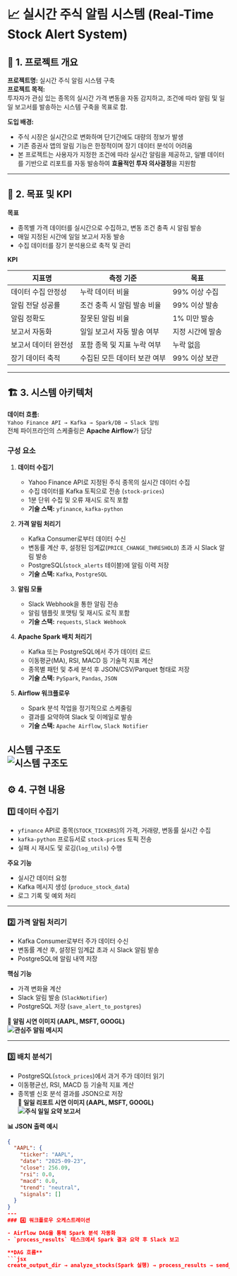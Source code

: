 # 📈 실시간 주식 알림 시스템 (Real-Time Stock Alert System)

## 🧩 1. 프로젝트 개요

**프로젝트명:** 실시간 주식 알림 시스템 구축  
**프로젝트 목적:**  
투자자가 관심 있는 종목의 실시간 가격 변동을 자동 감지하고, 조건에 따라 알림 및 일일 보고서를 발송하는 시스템 구축을 목표로 함.

**도입 배경:**
- 주식 시장은 실시간으로 변화하며 단기간에도 대량의 정보가 발생
- 기존 증권사 앱의 알림 기능은 한정적이며 장기 데이터 분석이 어려움
- 본 프로젝트는 사용자가 지정한 조건에 따라 실시간 알림을 제공하고, 일별 데이터를 기반으로 리포트를 자동 발송하여 **효율적인 투자 의사결정**을 지원함

---

## 🎯 2. 목표 및 KPI

**목표**
- 종목별 가격 데이터를 실시간으로 수집하고, 변동 조건 충족 시 알림 발송
- 매일 지정된 시간에 일일 보고서 자동 발송
- 수집 데이터를 장기 분석용으로 축적 및 관리

**KPI**

| 지표명 | 측정 기준 | 목표 |
| --- | --- | --- |
| 데이터 수집 안정성 | 누락 데이터 비율 | 99% 이상 수집 |
| 알림 전달 성공률 | 조건 충족 시 알림 발송 비율 | 99% 이상 발송 |
| 알림 정확도 | 잘못된 알림 비율 | 1% 미만 발송 |
| 보고서 자동화 | 일일 보고서 자동 발송 여부 | 지정 시간에 발송 |
| 보고서 데이터 완전성 | 포함 종목 및 지표 누락 여부 | 누락 없음 |
| 장기 데이터 축적 | 수집된 모든 데이터 보관 여부 | 99% 이상 보관 |

---

## 🏗️ 3. 시스템 아키텍처

**데이터 흐름:**  
`Yahoo Finance API → Kafka → Spark/DB → Slack 알림`  
전체 파이프라인의 스케줄링은 **Apache Airflow**가 담당

### 구성 요소

1. **데이터 수집기**
   - Yahoo Finance API로 지정된 주식 종목의 실시간 데이터 수집  
   - 수집 데이터를 Kafka 토픽으로 전송 (`stock-prices`)  
   - 1분 단위 수집 및 오류 재시도 로직 포함  
   - **기술 스택:** `yfinance`, `kafka-python`

2. **가격 알림 처리기**
   - Kafka Consumer로부터 데이터 수신  
   - 변동률 계산 후, 설정된 임계값(`PRICE_CHANGE_THRESHOLD`) 초과 시 Slack 알림 발송  
   - PostgreSQL(`stock_alerts` 테이블)에 알림 이력 저장  
   - **기술 스택:** `Kafka`, `PostgreSQL`

3. **알림 모듈**
   - Slack Webhook을 통한 알림 전송  
   - 알림 템플릿 포맷팅 및 재시도 로직 포함  
   - **기술 스택:** `requests`, `Slack Webhook`

4. **Apache Spark 배치 처리기**
   - Kafka 또는 PostgreSQL에서 주가 데이터 로드  
   - 이동평균(MA), RSI, MACD 등 기술적 지표 계산  
   - 종목별 패턴 및 추세 분석 후 JSON/CSV/Parquet 형태로 저장  
   - **기술 스택:** `PySpark`, `Pandas`, `JSON`

5. **Airflow 워크플로우**
   - Spark 분석 작업을 정기적으로 스케줄링  
   - 결과를 요약하여 Slack 및 이메일로 발송  
   - **기술 스택:** `Apache Airflow`, `Slack Notifier`

**시스템 구조도**  
![시스템 구조도](images/stock-alert-pipeline.png)
---

## ⚙️ 4. 구현 내용

### 1️⃣ 데이터 수집기
- `yfinance` API로 종목(`STOCK_TICKERS`)의 가격, 거래량, 변동률 실시간 수집  
- `kafka-python` 프로듀서로 `stock-prices` 토픽 전송  
- 실패 시 재시도 및 로깅(`log_utils`) 수행  

**주요 기능**
- 실시간 데이터 요청
- Kafka 메시지 생성 (`produce_stock_data`)
- 로그 기록 및 예외 처리

---

### 2️⃣ 가격 알림 처리기
- Kafka Consumer로부터 주가 데이터 수신  
- 변동률 계산 후, 설정된 임계값 초과 시 Slack 알림 발송  
- PostgreSQL에 알림 내역 저장  

**핵심 기능**
- 가격 변화율 계산  
- Slack 알림 발송 (`SlackNotifier`)  
- PostgreSQL 저장 (`save_alert_to_postgres`)  

**📸 알림 시연 이미지 (AAPL, MSFT, GOOGL)**  
**![관심주 알림 메시지](images/stock_watchlist_price_alert.png)**

---

### 3️⃣ 배치 분석기
- PostgreSQL(`stock_prices`)에서 과거 주가 데이터 읽기  
- 이동평균선, RSI, MACD 등 기술적 지표 계산  
- 종목별 신호 분석 결과를 JSON으로 저장  
**📸 일일 리포트 시연 이미지 (AAPL, MSFT, GOOGL)**  
**![주식 일일 요약 보고서](images/stock_daily_report.png)**

**📊 JSON 출력 예시**
```json
{
  "AAPL": {
    "ticker": "AAPL",
    "date": "2025-09-23",
    "close": 256.09,
    "rsi": 0.0,
    "macd": 0.0,
    "trend": "neutral",
    "signals": []
  }
}
---
### 4️⃣ 워크플로우 오케스트레이션

- Airflow DAG을 통해 Spark 분석 자동화  
- `process_results` 태스크에서 Spark 결과 요약 후 Slack 보고  

**DAG 흐름**
```jsx
create_output_dir → analyze_stocks(Spark 실행) → process_results → send_report(Slack)
